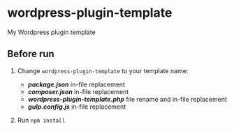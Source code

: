 # wordpress-plugin-template
My Wordpress plugin template

## Before run

1. Change `wordpress-plugin-template` to your template name:
    - ***package.json*** in-file replacement
    - ***composer.json*** in-file replacement
    - ***wordpress-plugin-template.php*** file rename and in-file replacement
    - ***gulp.config.js*** in-file replacement

2. Run `npm install`

